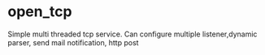 # open_tcp
Simple multi threaded tcp service. Can configure multiple listener,dynamic parser, send mail notification, http post   
